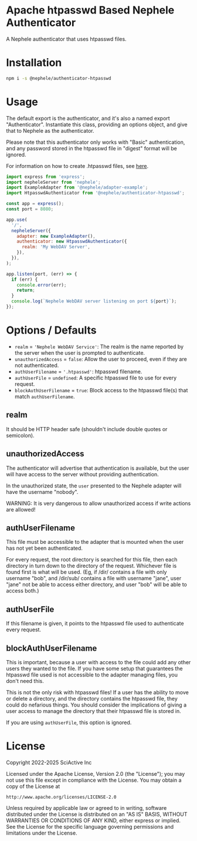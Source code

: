 # Apache htpasswd Based Nephele Authenticator

A Nephele authenticator that uses htpasswd files.

# Installation

```sh
npm i -s @nephele/authenticator-htpasswd
```

# Usage

The default export is the authenticator, and it's also a named export "Authenticator". Instantiate this class, providing an options object, and give that to Nephele as the authenticator.

Please note that this authenticator only works with "Basic" authentication, and any password stored in the htpasswd file in "digest" format will be ignored.

For information on how to create .htpasswd files, see [here](https://httpd.apache.org/docs/current/programs/htpasswd.html).

```js
import express from 'express';
import nepheleServer from 'nephele';
import ExampleAdapter from '@nephele/adapter-example';
import HtpasswdAuthenticator from '@nephele/authenticator-htpasswd';

const app = express();
const port = 8080;

app.use(
  '/',
  nepheleServer({
    adapter: new ExampleAdapter(),
    authenticator: new HtpasswdAuthenticator({
      realm: 'My WebDAV Server',
    }),
  }),
);

app.listen(port, (err) => {
  if (err) {
    console.error(err);
    return;
  }
  console.log(`Nephele WebDAV server listening on port ${port}`);
});
```

# Options / Defaults

- `realm` = `'Nephele WebDAV Service'`: The realm is the name reported by the server when the user is prompted to authenticate.
- `unauthorizedAccess` = `false`: Allow the user to proceed, even if they are not authenticated.
- `authUserFilename` = `'.htpasswd'`: htpasswd filename.
- `authUserFile` = `undefined`: A specific htpasswd file to use for every request.
- `blockAuthUserFilename` = `true`: Block access to the htpasswd file(s) that match `authUserFilename`.

## realm

It should be HTTP header safe (shouldn't include double quotes or semicolon).

## unauthorizedAccess

The authenticator will advertise that authentication is available, but the user will have access to the server without providing authentication.

In the unauthorized state, the `user` presented to the Nephele adapter will have the username "nobody".

WARNING: It is very dangerous to allow unauthorized access if write actions are allowed!

## authUserFilename

This file must be accessible to the adapter that is mounted when the user has not yet been authenticated.

For every request, the root directory is searched for this file, then each directory in turn down to the directory of the request. Whichever file is found first is what will be used. (Eg, if /dir/ contains a file with only username "bob", and /dir/sub/ contains a file with username "jane", user "jane" not be able to access either directory, and user "bob" will be able to access both.)

## authUserFile

If this filename is given, it points to the htpasswd file used to authenticate every request.

## blockAuthUserFilename

This is important, because a user with access to the file could add any other users they wanted to the file. If you have some setup that guarantees the htpasswd file used is not accessible to the adapter managing files, you don't need this.

This is not the only risk with htpasswd files! If a user has the ability to move or delete a directory, and the directory contains the htpasswd file, they could do nefarious things. You should consider the implications of giving a user access to manage the directory that their htpasswd file is stored in.

If you are using `authUserFile`, this option is ignored.

# License

Copyright 2022-2025 SciActive Inc

Licensed under the Apache License, Version 2.0 (the "License");
you may not use this file except in compliance with the License.
You may obtain a copy of the License at

    http://www.apache.org/licenses/LICENSE-2.0

Unless required by applicable law or agreed to in writing, software
distributed under the License is distributed on an "AS IS" BASIS,
WITHOUT WARRANTIES OR CONDITIONS OF ANY KIND, either express or implied.
See the License for the specific language governing permissions and
limitations under the License.
